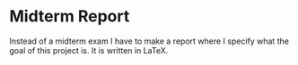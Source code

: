 # Midterm Report

Instead of a midterm exam I have to make a report where I specify what the goal of this project is. It is written in LaTeX.